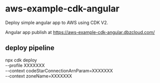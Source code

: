 # aws-example-cdk-angular

Deploy simple angular app to AWS using CDK V2.

Angular app publish at https://aws-example-cdk-angular.dbzcloud.com/

## deploy pipeline

npx cdk deploy    \
--profile XXXXXXX  \
--context codeStarConnectionArnParam=XXXXXXX \
--context zoneName=XXXXXXX

